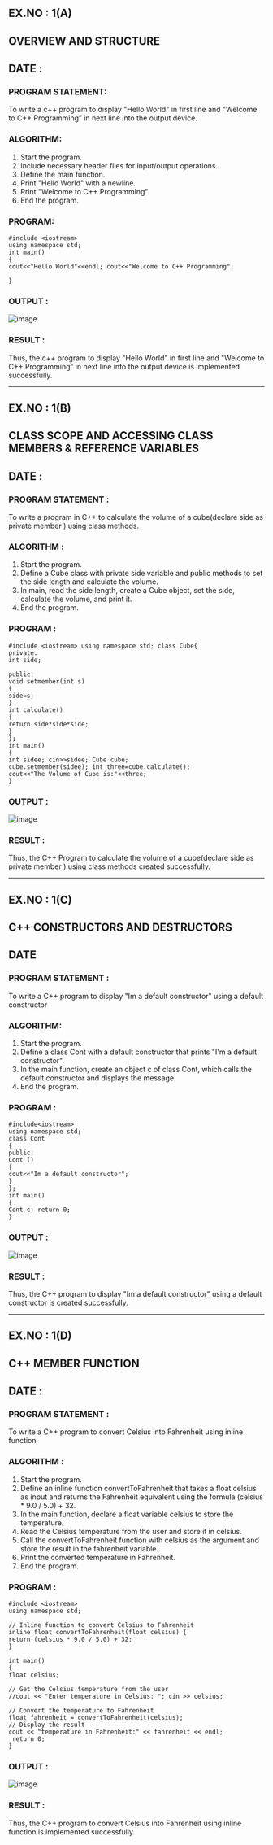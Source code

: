 ## EX.NO : 1(A)                                      
## OVERVIEW AND STRUCTURE
## DATE : 
### PROGRAM STATEMENT:
To write a c++ program to display "Hello World" in first line and "Welcome to C++ Programming” in next line into the output device.

### ALGORITHM:

1.	Start the program.
2.	Include necessary header files for input/output operations.
3.	Define the main function.
4.	Print "Hello World" with a newline.
5.	Print "Welcome to C++ Programming".
6.	End the program.

### PROGRAM:  
```
#include <iostream> 
using namespace std; 
int main()
{
cout<<"Hello World"<<endl; cout<<"Welcome to C++ Programming";

}
```

### OUTPUT :

![image](https://github.com/user-attachments/assets/ccd7770b-53b5-44b0-979d-c8a412a9e96a)


### RESULT :
Thus, the c++ program to display "Hello World" in first line and "Welcome to C++ Programming” in next line into the output device is implemented successfully.

--------------------------------------------------------------------------------------------------------------------------------------------------------------------

## EX.NO : 1(B)                       
## CLASS SCOPE AND ACCESSING CLASS MEMBERS & REFERENCE VARIABLES
## DATE : 

### PROGRAM STATEMENT :

To write a program in C++ to calculate the volume of a cube(declare side as private member ) using class methods.

### ALGORITHM :

1.	Start the program.
2.	Define a Cube class with private side variable and public methods to set the side length and calculate the volume.
3.	In main, read the side length, create a Cube object, set the side, calculate the volume, and print it.
4.	End the program.

### PROGRAM :
```
#include <iostream> using namespace std; class Cube{
private:
int side;

public:
void setmember(int s)
{
side=s;
}
int calculate()
{
return side*side*side;
}
};
int main()
{
int sidee; cin>>sidee; Cube cube;
cube.setmember(sidee); int three=cube.calculate();
cout<<"The Volume of Cube is:"<<three;
}
```
### OUTPUT :

![image](https://github.com/user-attachments/assets/39912b5b-ce24-437d-9751-ca4ecf22969b)

### RESULT :
Thus, the C++ Program to calculate the volume of a cube(declare side as private member ) using class methods created successfully.

-------------------------------------------------------------------------------------------------------------------------------------------------------------------

## EX.NO : 1(C)                                  
## C++ CONSTRUCTORS AND DESTRUCTORS
## DATE 

### PROGRAM STATEMENT :
To write a C++ program to display "Im a default constructor" using a default constructor

### ALGORITHM:

1.	Start the program.
2.	Define a class Cont with a default constructor that prints "I'm a default constructor".
3.	In the main function, create an object c of class Cont, which calls the default constructor and displays the message.
4.	End the program.

### PROGRAM :
```
#include<iostream> 
using namespace std; 
class Cont
{
public:
Cont ()
{
cout<<"Im a default constructor";
}
};
int main()
{
Cont c; return 0;
}
```
### OUTPUT :

![image](https://github.com/user-attachments/assets/4c93eb6a-6b3e-4524-a1ae-3ef98dd63f4c)

### RESULT :
Thus, the C++ program to display "Im a default constructor" using a default constructor is created successfully.

-------------------------------------------------------------------------------------------------------------------------------------------------------------------

## EX.NO : 1(D)                                                 
## C++ MEMBER FUNCTION
## DATE :

### PROGRAM STATEMENT :
To write a C++ program to convert Celsius into Fahrenheit using inline function

### ALGORITHM :

1.	Start the program.
2.	Define an inline function convertToFahrenheit that takes a float celsius as input and returns the Fahrenheit equivalent using the formula (celsius * 9.0 / 5.0) + 32.
3.	In the main function, declare a float variable celsius to store the temperature.
4.	Read the Celsius temperature from the user and store it in celsius.
5.	Call the convertToFahrenheit function with celsius as the argument and store the result in the fahrenheit variable.
6.	Print the converted temperature in Fahrenheit.
7.	End the program.

### PROGRAM :
```
#include <iostream> 
using namespace std;

// Inline function to convert Celsius to Fahrenheit 
inline float convertToFahrenheit(float celsius) {
return (celsius * 9.0 / 5.0) + 32;
}

int main() 
{ 
float celsius;

// Get the Celsius temperature from the user
//cout << "Enter temperature in Celsius: "; cin >> celsius;

// Convert the temperature to Fahrenheit
float fahrenheit = convertToFahrenheit(celsius);
// Display the result
cout << "temperature in Fahrenheit:" << fahrenheit << endl;
 return 0;
}
```
### OUTPUT :

![image](https://github.com/user-attachments/assets/4880e144-e2e1-42c7-81a7-1bf3ab39d01d)

### RESULT :
Thus, the C++ program to convert Celsius into Fahrenheit using inline function is implemented successfully.
